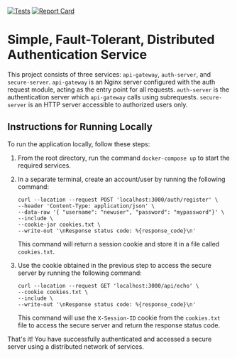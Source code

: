 [![Tests](https://github.com/dgyurics/auth/actions/workflows/tests.yaml/badge.svg)](https://github.com/dgyurics/auth/actions/workflows/tests.yaml)
[![Report Card](https://goreportcard.com/badge/github.com/dgyurics/auth)](https://goreportcard.com/report/github.com/dgyurics/auth)

# Simple, Fault-Tolerant, Distributed Authentication Service

This project consists of three services: `api-gateway`, `auth-server`, and `secure-server`. `api-gateway` is an Nginx server configured with the auth request module, acting as the entry point for all requests. `auth-server` is the authentication server which `api-gateway` calls using subrequests. `secure-server` is an HTTP server accessible to authorized users only.

## Instructions for Running Locally

To run the application locally, follow these steps:

1. From the root directory, run the command `docker-compose up` to start the required services.

2. In a separate terminal, create an account/user by running the following command:
   ```
   curl --location --request POST 'localhost:3000/auth/register' \
   --header 'Content-Type: application/json' \
   --data-raw '{ "username": "newuser", "password": "mypassword"}' \
   --include \
   --cookie-jar cookies.txt \
   --write-out '\nResponse status code: %{response_code}\n'
   ```
   This command will return a session cookie and store it in a file called `cookies.txt`.

3. Use the cookie obtained in the previous step to access the secure server by running the following command:
   ```
   curl --location --request GET 'localhost:3000/api/echo' \
   --cookie cookies.txt \
   --include \
   --write-out '\nResponse status code: %{response_code}\n'
   ```
   This command will use the `X-Session-ID` cookie from the `cookies.txt` file to access the secure server and return the response status code.

That's it! You have successfully authenticated and accessed a secure server using a distributed network of services.